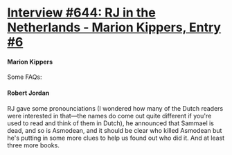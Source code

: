 # [Interview #644: RJ in the Netherlands - Marion Kippers, Entry #6](https://www.theoryland.com/intvmain.php?i=644#6)

#### Marion Kippers

Some FAQs:

#### Robert Jordan

RJ gave some pronounciations (I wondered how many of the Dutch readers were interested in that—the names do come out quite different if you're used to read and think of them in Dutch), he announced that Sammael is dead, and so is Asmodean, and it should be clear who killed Asmodean but he's putting in some more clues to help us found out who did it. And at least three more books.

